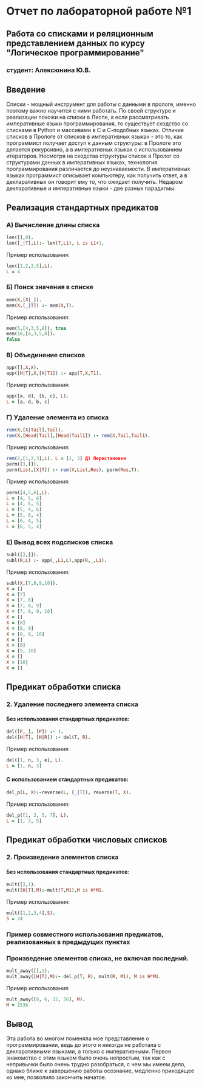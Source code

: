 # Отчет по лабораторной работе №1

## Работа со списками и реляционным представлением данных по курсу "Логическое программирование"

### студент: Алексюнина Ю.В.

## Введение 

Списки - мощный инструмент для работы с данными в прологе, именно поэтому важно научится с ними работать. 
По своей структуре и реализации похожи на списки в Лиспе, а если рассматривать императивные языки программирования, то существует сходство со списками в Python и массивами в С и С-подобных языках. 
Отличие списков в Прологе от списков в императивных языках - это то, как программист получает доступ к данным структуры: 
в Прологе это делается рекурсивно, а в императивных языках с использованием итераторов. 
Несмотря на сходства структуры список в Пролог со структурами данных в императивных языках, технология программирования различается до неузнаваемости. 
В императивных языках программист описывает компьютеру, как получить ответ, а в декларативных он говорит ему то, что ожидает получить. 
Недаром декларативные и императивные языки - две разных парадигмы. 

## Реализация стандартных предикатов
### А) Вычисление длины списка

```prolog
len([],0).
len([_|T],L):- len(T,L1), L is L1+1.
```
Пример использования:
```prolog
len([1,2,3,5],L).
L = 4
```

### Б) Поиск значения в списке

```prolog
mem(X,[X|_]).
mem(X,[_|T]) :- mem(X,T).
```
Пример использования:
```prolog
mem(5,[4,3,5,8]). true
mem(10,[4,3,5,8]).
false
```
### В) Объединение списков

```prolog
app([],X,X).
app([H|T],X,[H|T1]) :- app(T,X,T1).
```
Пример использования:
```prolog
app([a, d], [b, c], L).
L = [a, d, b, c]
```

### Г) Удаление элемента из списка
```prolog
rem(X,[X|Tail],Tail).
rem(X,[Head|Tail],[Head|Tail1]) :- rem(X,Tail,Tail1).
```
Пример использования:
```prolog
rem(2,[1,2,3],L). L = [1, 3] Д) Перестановки
perm([],[]).
perm(List,[X|T]) :- rem(X,List,Res), perm(Res,T).
```
Пример использования:
```prolog
perm([4,5,6],L).
L = [4, 5, 6]
L = [4, 6, 5]
L = [5, 4, 6]
L = [5, 6, 4]
L = [6, 4, 5]
L = [6, 5, 4]
```

### E) Вывод всех подсписков списка
```prolog
subl([],[]).
subl(R,L) :- app(_,L1,L),app(R,_,L1).
```
Пример использования:
```prolog
subl(X,[7,8,9,10]).
X = []
X = [7]
X = [7, 8]
X = [7, 8, 9]
X = [7, 8, 9, 10]
X = []
X = [8]
X = [8, 9]
X = [8, 9, 10]
X = []
X = [9]
X = [9, 10]
X = []
X = [10]
X = []
```

## Предикат обработки списка
### 2. Удаление последнего элемента списка
#### Без использования стандартных предикатов:
```prolog
del([P,_], [P]) :- !.
del([H|T], [H|R]) :- del(T, R).
```
Пример использования:
```prolog
del([1, n, 3, e], L).
L = [1, n, 3]
```
#### С использованием стандартных предикатов:
```prolog
del_p(L, X):-reverse(L, [_|T]), reverse(T, X).
```
Пример использования:
```prolog
del_p([1, 3, 5, 7], L).
L = [1, 3, 5]
```
## Предикат обработки числовых списков
### 2. Произведение элементов списка
#### Без использования стандартных предикатов:
```prolog
mult([],1).
mult([H|T],M):-mult(T,M1),M is H*M1.
```
Пример использования:
```prolog
mult([1,2,3,4],S).
S = 24
```
### Пример совместного использования предикатов, реализованных в предыдущих пунктах
### Произведение элементов списка, не включая последний.
```prolog
mult_away([],1).
mult_away([H|T],M):- del_p(T, R), mult(R, M1), M is H*M1.
```
Пример использования:
```prolog
mult_away([8, 6, 32, 56], M).
M = 1536
```

## Вывод 
Эта работа во многом поменяла мое представление о программировании, ведь до этого я никогда не работала с декларативными языками, а только с императивными. 
Первое знакомство с этим языком было очень непростым, так как с непривычки было очень трудно разобраться, с чем мы имеем дело, 
однако ближе к завершению работы осознание, медленно приходящее ко мне, позволило закончить начатое.
